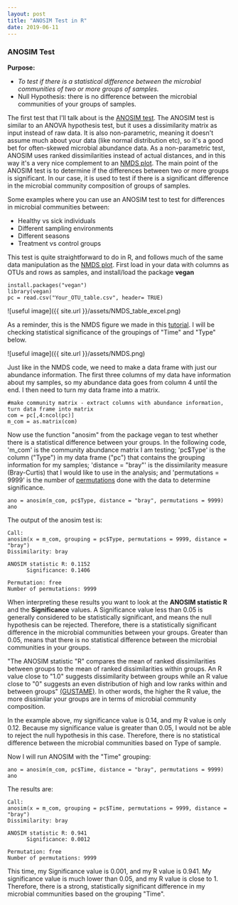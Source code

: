 ```yaml
---
layout: post
title: "ANOSIM Test in R"
date: 2019-06-11
---
```


 

<h3> ANOSIM Test </h3>

<b>Purpose: </b>
  <ul>
    <li><i>To test if there is a statistical difference between the microbial communities of two or more groups of samples. </i></li>
    <li>Null Hypothesis: there is no difference between the microbial communities of your groups of samples. </li>
  </ul>
 

The first test that I'll talk about is the [ANOSIM test](https://sites.google.com/site/mb3gustame/hypothesis-tests/anosim). The ANOSIM test is similar to an ANOVA hypothesis test, but it uses a dissimilarity matrix as input instead of raw data. It is also non-parametric, meaning it doesn't assume much about your data (like normal distribution etc), so it's a good bet for often-skewed microbial abundance data. As a non-parametric test, ANOSIM uses ranked dissimilarities instead of actual distances, and in this way it's a very nice complement to an [NMDS plot](https://jkzorz.github.io/2019/06/06/NMDS.html). The main point of the ANOSIM test is to determine if the differences between two or more groups is significant. In our case, it is used to test if there is a significant difference in the microbial community composition of groups of samples. 

Some examples where you can use an ANOSIM test to test for differences in microbial communities between: 
<ul> 
  <li>Healthy vs sick individuals </li>
  <li>Different sampling environments</li>
  <li>Different seasons</li>
  <li>Treatment vs control groups </li>
  </ul>
  
  
This test is quite straightforward to do in R, and follows much of the same data manipulation as the [NMDS plot](https://jkzorz.github.io/2019/06/06/NMDS.html). First load in your data with columns as OTUs and rows as samples, and install/load the package <b>vegan</b> 

```
install.packages("vegan")
library(vegan)
pc = read.csv("Your_OTU_table.csv", header= TRUE)
```

![useful image]({{ site.url }}/assets/NMDS_table_excel.png)

As a reminder, this is the NMDS figure we made in this [tutorial](https://jkzorz.github.io/2019/06/06/NMDS.html). I will be checking statistical significance of the groupings of "Time" and "Type" below. 

![useful image]({{ site.url }}/assets/NMDS.png)

Just like in the NMDS code, we need to make a data frame with just our abundance information. The first three columns of my data have information about my samples, so my abundance data goes from column 4 until the end. I then need to turn my data frame into a matrix.  

```
#make community matrix - extract columns with abundance information, turn data frame into matrix
com = pc[,4:ncol(pc)]
m_com = as.matrix(com)
```

Now use the function "anosim" from the package vegan to test whether there is a statistical difference between your groups. In the following code, 'm_com' is the community abundance matrix I am testing; 'pc$Type' is the column ("Type") in my data frame ("pc") that contains the grouping information for my samples; 'distance = "bray"' is the dissimilarity measure (Bray-Curtis) that I would like to use in the analysis; and 'permutations = 9999' is the number of [permutations](https://sites.google.com/site/mb3gustame/reference/resampling/permutation) done with the data to determine significance.      

```
ano = anosim(m_com, pc$Type, distance = "bray", permutations = 9999)
ano
```

The output of the anosim test is: 
```
Call:
anosim(x = m_com, grouping = pc$Type, permutations = 9999, distance = "bray") 
Dissimilarity: bray 

ANOSIM statistic R: 0.1152 
      Significance: 0.1406 

Permutation: free
Number of permutations: 9999
```

When interpreting these results you want to look at the <b>ANOSIM statistic R</b> and the <b>Significance</b> values.  A Significance value less than 0.05 is generally considered to be statistically significant, and means the null hypothesis can be rejected. Therefore, there is a statistically significant difference in the microbial communities between your groups. Greater than 0.05, means that there is no statistical difference between the microbial communities in your groups. 

"The ANOSIM statistic "R" compares the mean of ranked dissimilarities between groups to the mean of ranked dissimilarities within groups. An R value close to "1.0" suggests dissimilarity between groups while an R value close to "0" suggests an even distribution of high and low ranks within and between groups" [(GUSTAME)](https://sites.google.com/site/mb3gustame/hypothesis-tests/anosim). In other words, the higher the R value, the more dissimilar your groups are in terms of microbial community composition.  

In the example above, my significance value is 0.14, and my R value is only 0.12. Because my significance value is greater than 0.05, I would not be able to reject the null hypothesis in this case. Therefore, there is no statistical difference between the microbial communities based on Type of sample. 

Now I will run ANOSIM with the "Time" grouping: 
```
ano = anosim(m_com, pc$Time, distance = "bray", permutations = 9999)
ano
```
The results are:
```
Call:
anosim(x = m_com, grouping = pc$Time, permutations = 9999, distance = "bray") 
Dissimilarity: bray 

ANOSIM statistic R: 0.941 
      Significance: 0.0012 

Permutation: free
Number of permutations: 9999
```
This time, my Significance value is 0.001, and my R value is 0.941. My significance value is much lower than 0.05, and my R value is close to 1. Therefore, there is a strong, statistically significant difference in my microbial communities based on the grouping "Time".  


